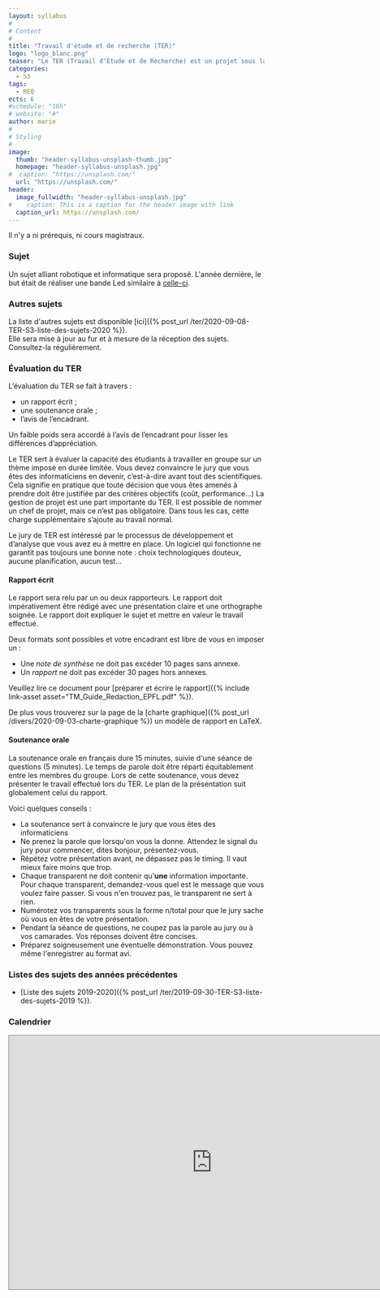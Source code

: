 ```yaml
---
layout: syllabus
#
# Content
#
title: "Travail d'étude et de recherche (TER)"
logo: "logo_blanc.png"
teaser: "Le TER (Travail d’Étude et de Recherche) est un projet sous la direction d’un encadrant universitaire ou industriel qui s’effectue par groupe de 2 à 4 étudiants (ingénierie) ou seul (recherche). Il s’étend sur environ 3-4 mois (2 jours par semaine)."
categories:
  - S3
tags:
  - REQ
ects: 6
#schedule: "18h"
# website: "#"
author: marie
#
# Styling
#
image:
  thumb: "header-syllabus-unsplash-thumb.jpg"
  homepage: "header-syllabus-unsplash.jpg"
#  caption: "https://unsplash.com/"
  url: "https://unsplash.com/"
header:
  image_fullwidth: "header-syllabus-unsplash.jpg"
#    caption: This is a caption for the header image with link
  caption_url: https://unsplash.com/  
---
```


Il n'y a ni prérequis, ni cours magistraux.

### Sujet ###
Un sujet alliant robotique et informatique sera proposé. 
L'année dernière, le but était de réaliser une bande Led similaire à [celle-ci](https://www.youtube.com/watch?v=oN4Q87aC5l4).

### Autres sujets ###
La liste d'autres sujets est disponible [ici]({% post_url /ter/2020-09-08-TER-S3-liste-des-sujets-2020 %}).  
Elle sera mise à jour au fur et à mesure de la réception des sujets. Consultez-la régulièrement.

### Évaluation du TER ###

L’évaluation du TER se fait à travers :

- un rapport écrit ;
- une soutenance orale ;
- l’avis de l’encadrant.

Un faible poids sera accordé à l’avis de l’encadrant pour lisser les différences d’appréciation.

Le TER sert à évaluer la capacité des étudiants à travailler en groupe sur un thème imposé en durée limitée. Vous devez convaincre le jury que vous êtes des informaticiens en devenir, c’est-à-dire avant tout des scientifiques. Cela signifie en pratique que toute décision que vous êtes amenés à prendre doit être justifiée par des critères objectifs (coût, performance…)
La gestion de projet est une part importante du TER. Il est possible de nommer un chef de projet, mais ce n’est pas obligatoire. Dans tous les cas, cette charge supplémentaire s’ajoute au travail normal.

Le jury de TER est intéressé par le processus de développement et d’analyse que vous avez eu à mettre en place. Un logiciel qui fonctionne ne garantit pas toujours une bonne note : choix technologiques douteux, aucune planification, aucun test… 

#### Rapport écrit ####

Le rapport sera relu par un ou deux rapporteurs. Le rapport doit impérativement être rédigé avec une présentation claire et une orthographe soignée. 
Le rapport doit expliquer le sujet et mettre en valeur le travail effectué.  

Deux formats sont possibles et votre encadrant est libre de vous en imposer un :

-   Une *note de synthèse* ne doit pas excéder 10 pages sans annexe.
-   Un *rapport* ne doit pas excéder 30 pages hors annexes.

Veuillez lire ce document pour [préparer et écrire le rapport]({% include link-asset asset="TM_Guide_Redaction_EPFL.pdf" %}).

De plus vous trouverez sur la page de la [charte graphique]({% post_url /divers/2020-09-03-charte-graphique %}) un modèle de rapport en LaTeX.

#### Soutenance orale ####

La soutenance orale en français dure 15 minutes, suivie d\'une séance de questions (5 minutes). 
Le temps de parole doit être réparti équitablement entre les membres du groupe. 
Lors de cette soutenance, vous devez présenter le travail effectué lors du TER. Le plan de la présentation suit globalement celui du rapport.  

Voici quelques conseils :  
-   La soutenance sert à convaincre le jury que vous êtes des informaticiens
-   Ne prenez la parole que lorsqu\'on vous la donne. Attendez le signal du jury pour commencer, dites bonjour, présentez-vous.
-   Répétez votre présentation avant, ne dépassez pas le timing. Il vaut mieux faire moins que trop.
-   Chaque transparent ne doit contenir qu\'**une** information importante. Pour chaque transparent, demandez-vous quel est le message que vous voulez faire passer. Si vous n\'en trouvez pas, le transparent ne sert à rien.
-   Numérotez vos transparents sous la forme n/total pour que le jury sache où vous en êtes de votre présentation.
-   Pendant la séance de questions, ne coupez pas la parole au jury ou à vos camarades. Vos réponses doivent être concises.
-   Préparez soigneusement une éventuelle démonstration. Vous pouvez même l\'enregistrer au format avi.

### Listes des sujets des années précédentes ###

-   [Liste des sujets 2019-2020]({% post_url /ter/2019-09-30-TER-S3-liste-des-sujets-2019 %}).

### Calendrier ###

<iframe src="https://calendar.google.com/calendar/embed?height=500&amp;wkst=1&amp;bgcolor=%23ffffff&amp;ctz=Europe%2FParis&amp;src=dHJha2ZlM3VudjBjbms4czI2dnYxNDY3bG9AZ3JvdXAuY2FsZW5kYXIuZ29vZ2xlLmNvbQ&amp;color=%23D81B60&amp;showCalendars=1" style="border:solid 1px #777" width="800" height="500" frameborder="0" scrolling="no"></iframe>


